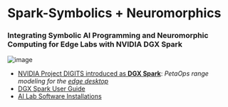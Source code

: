 # Spark-Symbolics + Neuromorphics

### Integrating Symbolic AI Programming and Neuromorphic Computing for Edge Labs with NVIDIA DGX Spark 

![image](https://github.com/user-attachments/assets/59fda2cd-6465-47c9-b9ee-e4c71e088049)


 - [NVIDIA Project DIGITS introduced as **DGX Spark**](https://www.nvidia.com/en-us/project-digits/): *PetaOps range modeling for the* [*edge desktop*](https://nvdam.widen.net/s/tlzm8smqjx/workstation-datasheet-dgx-spark-gtc25-spring-nvidia-us-3716899-web)
 - [DGX Spark User Guide](https://docs.nvidia.com/dgx/dgx-spark/dgx-spark.pdf)
 - [AI Lab Software Installations](https://github.com/rtrelease/Jetson-Symbolics-Neuromorphics/blob/main/ThorSoftwareLinks25.md)
